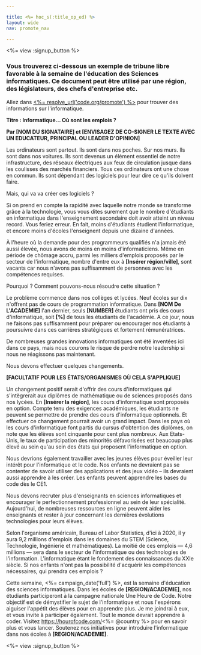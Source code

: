 ```yaml
---

title: <%= hoc_s(:title_op_ed) %>
layout: wide
nav: promote_nav

---
```


<%= view :signup_button %>

### Vous trouverez ci-dessous un exemple de tribune libre favorable à la semaine de l'éducation des Sciences informatiques. Ce document peut être utilisé par une région, des législateurs, des chefs d'entreprise etc.

  


Allez dans [<%= resolve_url('code.org/promote') %>](<%= resolve_url('https://code.org/promote') %>) pour trouver des informations sur l'informatique.

**Titre : Informatique... Où sont les emplois ?**

**Par [NOM DU SIGNATAIRE] et [ENVISAGEZ DE CO-SIGNER LE TEXTE AVEC UN EDUCATEUR, PRINCIPAL OU LEADER D'OPINION]**

Les ordinateurs sont partout. Ils sont dans nos poches. Sur nos murs. Ils sont dans nos voitures. Ils sont devenus un élément essentiel de notre infrastructure, des réseaux électriques aux feux de circulation jusque dans les coulisses des marchés financiers. Tous ces ordinateurs ont une chose en commun. Ils sont dépendant des logiciels pour leur dire ce qu'ils doivent faire.

Mais, qui va va créer ces logiciels ?

Si on prend en compte la rapidité avec laquelle notre monde se transforme grâce à la technologie, vous vous dites surement que le nombre d'étudiants en informatique dans l'enseignement secondaire doit avoir atteint un niveau record. Vous feriez erreur. En fait, moins d'étudiants étudient l'informatique, et encore moins d'écoles l'enseignent depuis une dizaine d'années.

À l'heure où la demande pour des programmeurs qualifiés n'a jamais été aussi élevée, nous avons de moins en moins d'informaticiens. Même en période de chômage accru, parmi les milliers d'emplois proposés par le secteur de l'informatique, nombre d'entre eux à **[Insérer région/ville]**, sont vacants car nous n'avons pas suffisamment de personnes avec les compétences requises.

Pourquoi ? Comment pouvons-nous résoudre cette situation ?

Le problème commence dans nos collèges et lycées. Neuf écoles sur dix n'offrent pas de cours de programmation informatique. Dans **[NOM De L'ACADEMIE]** l'an dernier, seuls **[NUMBER]** étudiants ont pris des cours d'informatique, soit **[%]** de tous les étudiants de l'académie. A ce jour, nous ne faisons pas suffisamment pour préparer ou encourager nos étudiants à poursuivre dans ces carrières stratégiques et fortement rémunératrices.

De nombreuses grandes innovations informatiques ont été inventées ici dans ce pays, mais nous courons le risque de perdre notre leadership si nous ne réagissons pas maintenant.

Nous devons effectuer quelques changements.

**[FACULTATIF POUR LES ÉTATS/ORGANISMES OÙ CELA S'APPLIQUE]**

Un changement positif serait d'offrir des cours d'informatiques qui s'intègrerait aux diplômes de mathématique ou de sciences proposés dans nos lycées. En **[Insérer la région]**, les cours d'informatique sont proposés en option. Compte tenu des exigences académiques, les étudiants ne peuvent se permettre de prendre des cours d'informatique optionnels. Et effectuer ce changement pourrait avoir un grand impact. Dans les pays où les cours d'informatique font partis du cursus d'obtention des diplômes, on note que les élèves sont cinquante pour cent plus nombreux. Aux Etats-Unis, le taux de participation des minorités défavorisées est beaucoup plus élevé au sein qu'au sein des états qui proposent l'informatique en option.

Nous devrions également travailler avec les jeunes élèves pour éveiller leur intérêt pour l'informatique et le code. Nos enfants ne devraient pas se contenter de savoir utiliser des applications et des jeux vidéo – ils devraient aussi apprendre à les créer. Les enfants peuvent apprendre les bases du code dès le CE1.

Nous devons recruter plus d'enseignants en sciences informatiques et encourager le perfectionnement professionnel au sein de leur spécialité. Aujourd'hui, de nombreuses ressources en ligne peuvent aider les enseignants et rester à jour concernant les dernières évolutions technologies pour leurs élèves.

Selon l'organisme américain, Bureau of Labor Statistics, d'ici à 2020, il y aura 9,2 millions d'emplois dans les domaines du STEM (Science, Technologie, Ingénierie et mathématiques). La moitié de ces emplois — 4,6 millions — sera dans le secteur de l'informatique ou des technologies de l'information. L'informatique étant le fondement des connaissances du XXIe siècle. Si nos enfants n'ont pas la possibilité d'acquérir les compétences nécessaires, qui prendra ces emplois ?

Cette semaine, <%= campaign_date('full') %>, est la semaine d'éducation des sciences informatiques. Dans les écoles de **[REGION/ACADEMIE]**, nos étudiants participeront à la campagne nationale Une Heure de Code. Notre objectif est de démystifier le sujet de l'informatique et nous l'espérons aiguiser l'appétit des élèves pour en apprendre plus. Je me joindrai à eux, et vous invite à participer également. Tout le monde devrait apprendre à coder. Visitez https://hourofcode.com/<%= @country %> pour en savoir plus et vous lancer. Soutenez nos initiatives pour introduire l'informatique dans nos écoles à **[REGION/ACADEMIE]**.

<%= view :signup_button %>